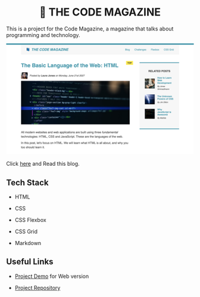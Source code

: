 #

<h1 align="center">📘 THE CODE MAGAZINE</h1>

This is a project for the Code Magazine, a magazine that talks about programming and technology.

![Behance](./hero.png)

Click [here]() and Read this blog.

## Tech Stack

- HTML

- CSS

- CSS Flexbox

- CSS Grid

- Markdown

## Useful Links

- [Project Demo]() for Web version

- [Project Repository]()
